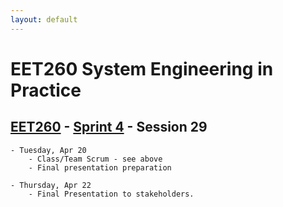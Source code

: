 ```yaml
---
layout: default
---
```


# EET260 System Engineering in Practice

## [EET260](../../) - [Sprint 4](../) - Session 29

    - Tuesday, Apr 20
        - Class/Team Scrum - see above
        - Final presentation preparation
    
    - Thursday, Apr 22
        - Final Presentation to stakeholders.

